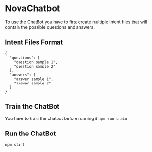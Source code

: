 # NovaChatbot

To use the ChatBot you have to first create multiple intent files that will contain the possible questions and answers.

## Intent Files Format

```
{
  "questions": [
    "question sample 1",
    "question sample 2"
  ],
  "answers": [
    "answer sample 1",
    "answer sample 2"
  ]
}
```

## Train the ChatBot

You have to train the chatbot before running it
`npm run train`

## Run the ChatBot

`npm start`
